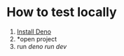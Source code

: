 # How to test locally

1. [Install Deno](https://docs.deno.com/runtime/getting_started/installation/)
2. *open project
3. run *deno run dev*
